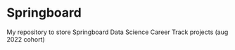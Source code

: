 # Springboard
My repository to store Springboard Data Science Career Track projects (aug 2022 cohort)
